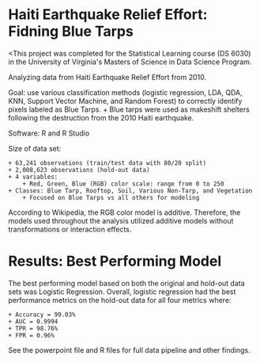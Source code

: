 # Haiti Earthquake Relief Effort: Fidning Blue Tarps

<This project was completed for the Statistical Learning course (DS 6030) in the University of Virginia's Masters of Science in Data Science Program.

Analyzing data from Haiti Earthquake Relief Effort from 2010.

Goal: use various classification methods (logistic regression, LDA, QDA, KNN, Support Vector Machine, and Random Forest) to correctly identify pixels labeled as Blue Tarps.
    + Blue tarps were used as makeshift shelters following the destruction from the 2010 Haiti earthquake.

Software: R and R Studio

Size of data set:

    + 63,241 observations (train/test data with 80/20 split)
    + 2,008,623 observations (hold-out data)
    + 4 variables:
        + Red, Green, Blue (RGB) color scale: range from 0 to 250
    + Classes: Blue Tarp, Rooftop, Soil, Various Non-Tarp, and Vegetation
        + Focused on Blue Tarps vs all others for modeling

According to Wikipedia, the RGB color model is additive. Therefore, the models used throughout the analysis utilized additive models without transformations or interaction effects.

# Results: Best Performing Model

The best performing model based on both the original and hold-out data sets was Logistic Regression. Overall, logistic regression had the best performance metrics on the hold-out data for all four metrics where:

    + Accuracy = 99.03%
    + AUC = 0.9994
    + TPR = 98.76%
    + FPR = 0.96%

See the powerpoint file and R files for full data pipeline and other findings. 
